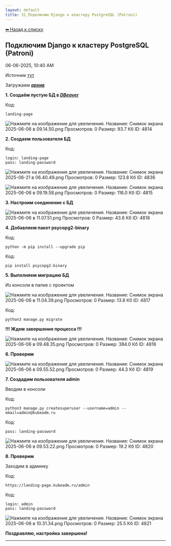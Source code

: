 ```yaml
---
layout: default
title: 31_Подключим Django к кластеру PostgreSQL (Patroni)
---
```

<a class="back-link" href="index.html">⬅ Назад к списку</a>


##  Подключим Django к кластеру PostgreSQL (Patroni) 

06-06-2025, 10:40 AM

Источник [тут](https://www.youtube.com/watch?v=tLGDDPrElWU)  
  
Загружаем _[**архив**](https://galkin-vladimir.ru:5446/d/s/13eo0SRxBXSq9dpNlIaaWIlGCoPMBLd3/ECu2ovfh4uMSAcqJNx3YGONCZVin4JJc-sb9gfWi5VQw)_  
  
**1\. Создаём пустую БД в _[DBeaver](https://dbeaver.io)_**  
  


Код:
    
    
    landing-page

![Нажмите на изображение для увеличения.  Название:	Снимок экрана 2025-06-06 в 09.14.50.png Просмотров:	0 Размер:	93.7 Кб ID:	4814](images\\img_4814_1749196562.jpg)  
  
**2\. Создаем пользователя БД**  
  


Код:
    
    
    login: landing-page
    pass: landing-password

![Нажмите на изображение для увеличения.  Название:	Снимок экрана 2025-06-21 в 06.40.49.png Просмотров:	0 Размер:	123.8 Кб ID:	4836](images\\img_4836_1750477317.jpg)  
  
![Нажмите на изображение для увеличения.  Название:	Снимок экрана 2025-06-06 в 09.19.58.png Просмотров:	0 Размер:	116.0 Кб ID:	4815](images\\img_4815_1749196741.jpg)  
  
**3\. Настроим соединение с БД**  
  
![Нажмите на изображение для увеличения.  Название:	Снимок экрана 2025-06-06 в 11.07.51.png Просмотров:	0 Размер:	43.8 Кб ID:	4818](images\\img_4818_1749197363.jpg)  
  
**4\. Добавляем пакет psycopg2-binary**  
  


Код:
    
    
    python -m pip install --upgrade pip

Код:
    
    
    pip install psycopg2-binary

  
**5\. Выполняем миграцию БД**  
  
Из консоли в папке с проектом  
  
![Нажмите на изображение для увеличения.  Название:	Снимок экрана 2025-06-06 в 11.04.39.png Просмотров:	0 Размер:	13.8 Кб ID:	4817](images\\img_4817_1749197179.jpg)  
  


Код:
    
    
    python3 manage.py migrate

**!!! Ждем завершение процесса !!!**  
  
![Нажмите на изображение для увеличения.  Название:	Снимок экрана 2025-06-06 в 09.48.35.png Просмотров:	0 Размер:	384.0 Кб ID:	4816](images\\img_4816_1749197062.jpg)  
  
**6\. Проверим**  
  
![Нажмите на изображение для увеличения.  Название:	Снимок экрана 2025-06-06 в 09.55.52.png Просмотров:	0 Размер:	44.3 Кб ID:	4819](images\\img_4819_1749197653.jpg)  
  
**7\. Создадим пользователя admin**  
  
Вводим в консоли  
  


Код:
    
    
    python3 manage.py createsuperuser --username=admin --email=admin@kubeadm.ru

Код:
    
    
    pass: landing-password

![Нажмите на изображение для увеличения.  Название:	Снимок экрана 2025-06-06 в 09.53.22.png Просмотров:	0 Размер:	19.2 Кб ID:	4820](images\\img_4820_1749197868.jpg)  
  
**8\. Проверим**  
  
Заходим в админку  
  


Код:
    
    
    https://landing-page.kubeadm.ru/admin

Код:
    
    
    login: admin
    pass: landing-password

![Нажмите на изображение для увеличения.  Название:	Снимок экрана 2025-06-06 в 10.31.34.png Просмотров:	0 Размер:	25.5 Кб ID:	4821](images\\img_4821_1749198061.jpg)  
  
  
**Поздравляю, настройка завершена!**


---

